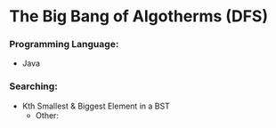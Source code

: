 # The Big Bang of Algotherms (DFS)

### Programming Language:
- Java

### Searching:

- Kth Smallest & Biggest Element in a BST
    - Other: 
    
    
